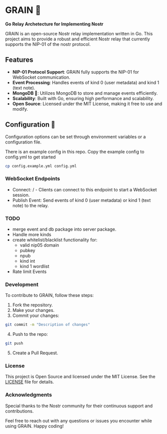 # GRAIN 🌾

**Go Relay Archetecture for Implementing Nostr**

GRAIN is an open-source Nostr relay implementation written in Go. This project aims to provide a robust and efficient Nostr relay that currently supports the NIP-01 of the nostr protocol.

## Features

- **NIP-01 Protocol Support**: GRAIN fully supports the NIP-01 for WebSocket communication.
- **Event Processing**: Handles events of kind 0 (user metadata) and kind 1 (text note).
- **MongoDB 🍃**: Utilizes MongoDB to store and manage events efficiently.
- **Scalability**: Built with Go, ensuring high performance and scalability.
- **Open Source**: Licensed under the MIT License, making it free to use and modify.

## Configuration 🍃

Configuration options can be set through environment variables or a configuration file.

There is an example config in this repo. Copy the example config to config.yml to get started

```bash
cp config.example.yml config.yml
```

### WebSocket Endpoints

- Connect: / - Clients can connect to this endpoint to start a WebSocket session.
- Publish Event: Send events of kind 0 (user metadata) or kind 1 (text note) to the relay.

### TODO

- merge event and db package into server package.
- Handle more kinds
- create whitelist/blacklist functionality
  for:
  - valid nip05 domain
  - pubkey
  - npub
  - kind int
  - kind 1 wordlist
- Rate limit Events

### Development

To contribute to GRAIN, follow these steps:

1. Fork the repository.
2. Make your changes.
3. Commit your changes:

```sh
git commit -m "Description of changes"
```

4. Push to the repo:

```sh
git push
```

5. Create a Pull Request.

### License

This project is Open Source and licensed under the MIT License. See the [LICENSE](license) file for details.

### Acknowledgments

Special thanks to the Nostr community for their continuous support and contributions.

Feel free to reach out with any questions or issues you encounter while using GRAIN. Happy coding!
